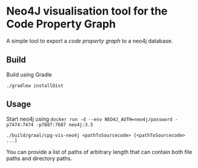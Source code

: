 # Neo4J visualisation tool for the Code Property Graph 

A simple tool to export a *code property graph* to a neo4j database.

## Build

Build using Gradle

```
./gradlew installDist
```

## Usage

Start neo4j using `docker run -d --env NEO4J_AUTH=neo4j/password -p7474:7474 -p7687:7687 neo4j:3.5`

```
./build/graal/cpg-vis-neo4j <pathToSourcecode> [<pathToSourcecode> ...]
```
You can provide a list of paths of arbitrary length that can contain both file paths and directory paths.
